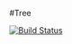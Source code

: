 #Tree

[![Build Status](https://travis-ci.org/NeverMore27/RBtree.svg?branch=master)](https://travis-ci.org/NeverMore27/RBtree)
